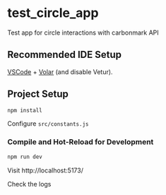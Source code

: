 # test_circle_app

Test app for circle interactions with carbonmark API

## Recommended IDE Setup

[VSCode](https://code.visualstudio.com/) + [Volar](https://marketplace.visualstudio.com/items?itemName=Vue.volar) (and disable Vetur).

## Project Setup

```sh
npm install
```

Configure `src/constants.js`

### Compile and Hot-Reload for Development

```sh
npm run dev
```

Visit http://localhost:5173/

Check the logs

